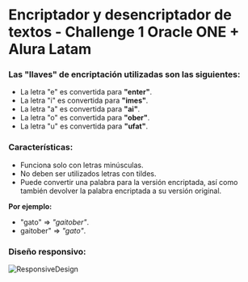 # Encriptador y desencriptador de textos - Challenge 1 Oracle ONE + Alura Latam

### Las "llaves" de encriptación utilizadas son las siguientes:

* La letra "e" es convertida para **"enter"**.
* La letra "i" es convertida para **"imes"**.
* La letra "a" es convertida para **"ai"**.
* La letra "o" es convertida para **"ober"**.
* La letra "u" es convertida para **"ufat"**.

### Características:

* Funciona solo con letras minúsculas.
* No deben ser utilizados letras con tildes.
* Puede convertir una palabra para la versión encriptada, así como también devolver la palabra encriptada a su versión original.

**Por ejemplo:**

* "gato" => *"gaitober"*.
* gaitober" => *"gato"*.

### Diseño responsivo:
![ResponsiveDesign](https://user-images.githubusercontent.com/73754710/210117629-e943be5b-39fd-47f5-8a69-83cefb08ca54.jpg)
